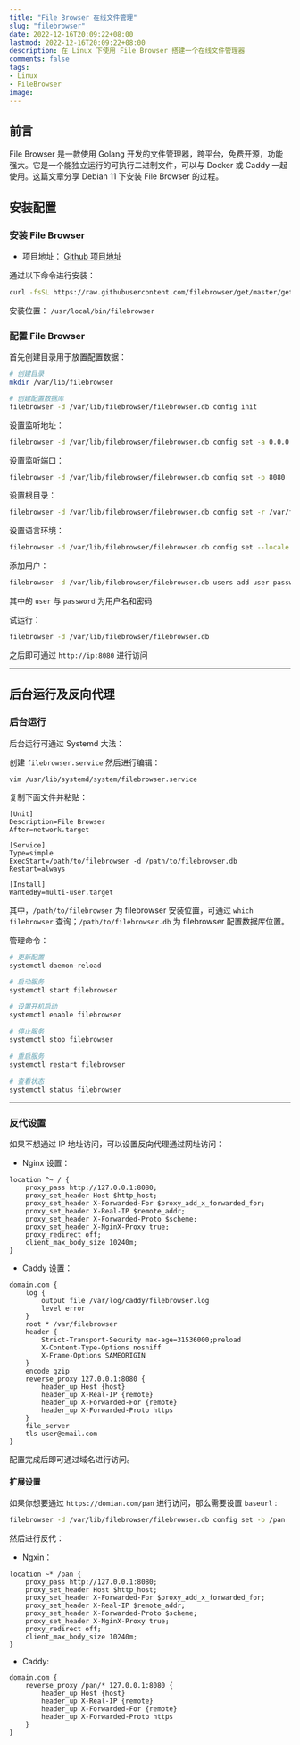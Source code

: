 ```yaml
---
title: "File Browser 在线文件管理"
slug: "filebrowser"
date: 2022-12-16T20:09:22+08:00
lastmod: 2022-12-16T20:09:22+08:00
description: 在 Linux 下使用 File Browser 搭建一个在线文件管理器
comments: false
tags:
- Linux
- FileBrowser
image: 
---
```


## 前言

File Browser 是一款使用 Golang 开发的文件管理器，跨平台，免费开源，功能强大。它是一个能独立运行的可执行二进制文件，可以与 Docker 或 Caddy 一起使用。这篇文章分享 Debian 11 下安装 File Browser 的过程。

## 安装配置

### 安装 File Browser

- 项目地址： [Github 项目地址](https://github.com/filebrowser/filebrowser/)

通过以下命令进行安装：

```bash
curl -fsSL https://raw.githubusercontent.com/filebrowser/get/master/get.sh | bash
```

安装位置： `/usr/local/bin/filebrowser`

### 配置 File Browser

首先创建目录用于放置配置数据：

```bash
# 创建目录
mkdir /var/lib/filebrowser

# 创建配置数据库
filebrowser -d /var/lib/filebrowser/filebrowser.db config init
```

设置监听地址：

```bash
filebrowser -d /var/lib/filebrowser/filebrowser.db config set -a 0.0.0.0
```

设置监听端口：

```bash
filebrowser -d /var/lib/filebrowser/filebrowser.db config set -p 8080
```

设置根目录：

```bash
filebrowser -d /var/lib/filebrowser/filebrowser.db config set -r /var/filebrowser
```

设置语言环境：

```bash
filebrowser -d /var/lib/filebrowser/filebrowser.db config set --locale zh-cn
```

添加用户：

```bash
filebrowser -d /var/lib/filebrowser/filebrowser.db users add user password --perm.admin --locale zh-cn
```

其中的 `user` 与 `password` 为用户名和密码

试运行：

```bash
filebrowser -d /var/lib/filebrowser/filebrowser.db
```

之后即可通过 `http://ip:8080` 进行访问

---

## 后台运行及反向代理

### 后台运行

后台运行可通过 Systemd 大法：

创建 `filebrowser.service` 然后进行编辑：

```bash
vim /usr/lib/systemd/system/filebrowser.service
```

复制下面文件并粘贴：

```systemd
[Unit]
Description=File Browser
After=network.target

[Service]
Type=simple
ExecStart=/path/to/filebrowser -d /path/to/filebrowser.db
Restart=always

[Install]
WantedBy=multi-user.target
```

其中，`/path/to/filebrowser` 为 filebrowser 安装位置，可通过 `which filebrowser` 查询；`/path/to/filebrowser.db` 为 filebrowser 配置数据库位置。

管理命令：

```bash
# 更新配置
systemctl daemon-reload

# 启动服务
systemctl start filebrowser

# 设置开机启动
systemctl enable filebrowser
​
# 停止服务
systemctl stop filebrowser
​
# 重启服务
systemctl restart filebrowser
​
# 查看状态
systemctl status filebrowser
```

---

### 反代设置

如果不想通过 IP 地址访问，可以设置反向代理通过网址访问：

- Nginx 设置：

```nginx
location ^~ / {
	proxy_pass http://127.0.0.1:8080;
	proxy_set_header Host $http_host;
	proxy_set_header X-Forwarded-For $proxy_add_x_forwarded_for;
	proxy_set_header X-Real-IP $remote_addr;
	proxy_set_header X-Forwarded-Proto $scheme;
	proxy_set_header X-NginX-Proxy true;
	proxy_redirect off;
	client_max_body_size 10240m;
}
```

- Caddy 设置：

```caddyfile
domain.com {
	log {
		output file /var/log/caddy/filebrowser.log
		level error
	}
	root * /var/filebrowser
	header {
		Strict-Transport-Security max-age=31536000;preload
		X-Content-Type-Options nosniff
		X-Frame-Options SAMEORIGIN
	}
	encode gzip
	reverse_proxy 127.0.0.1:8080 {
		header_up Host {host}
		header_up X-Real-IP {remote}
		header_up X-Forwarded-For {remote}
		header_up X-Forwarded-Proto https
	}
	file_server
	tls user@email.com
}
```

配置完成后即可通过域名进行访问。

#### 扩展设置

如果你想要通过 `https://domian.com/pan` 进行访问，那么需要设置 `baseurl` :

```bash
filebrowser -d /var/lib/filebrowser/filebrowser.db config set -b /pan
```

然后进行反代：

- Ngxin：

```nginx
location ~* /pan {
	proxy_pass http://127.0.0.1:8080;
	proxy_set_header Host $http_host;
	proxy_set_header X-Forwarded-For $proxy_add_x_forwarded_for;
	proxy_set_header X-Real-IP $remote_addr;
	proxy_set_header X-Forwarded-Proto $scheme;
	proxy_set_header X-NginX-Proxy true;
	proxy_redirect off;
	client_max_body_size 10240m;
}
```

- Caddy:

```caddyfile
domain.com {
	reverse_proxy /pan/* 127.0.0.1:8080 {
		header_up Host {host}
		header_up X-Real-IP {remote}
		header_up X-Forwarded-For {remote}
		header_up X-Forwarded-Proto https
	}
}
```

